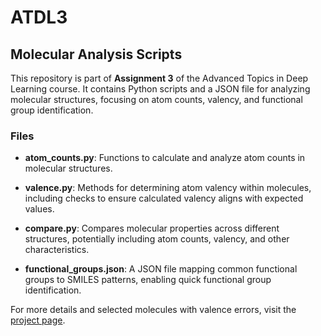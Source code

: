 # ATDL3

## Molecular Analysis Scripts

This repository is part of **Assignment 3** of the Advanced Topics in Deep Learning course. It contains Python scripts and a JSON file for analyzing molecular structures, focusing on atom counts, valency, and functional group identification.

### Files

- **atom_counts.py**: Functions to calculate and analyze atom counts in molecular structures.

- **valence.py**: Methods for determining atom valency within molecules, including checks to ensure calculated valency aligns with expected values.

- **compare.py**: Compares molecular properties across different structures, potentially including atom counts, valency, and other characteristics.

- **functional_groups.json**: A JSON file mapping common functional groups to SMILES patterns, enabling quick functional group identification.

For more details and selected molecules with valence errors, visit the [project page](https://github.com/tommycarstensen/atdl3).
